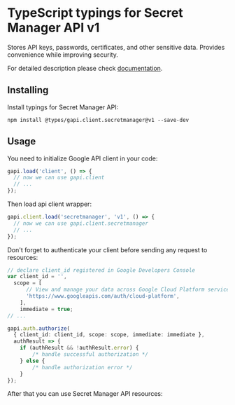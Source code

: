 # TypeScript typings for Secret Manager API v1

Stores API keys, passwords, certificates, and other sensitive data. Provides convenience while improving security.

For detailed description please check [documentation](https://cloud.google.com/secret-manager/).

## Installing

Install typings for Secret Manager API:

```
npm install @types/gapi.client.secretmanager@v1 --save-dev
```

## Usage

You need to initialize Google API client in your code:

```typescript
gapi.load('client', () => {
  // now we can use gapi.client
  // ...
});
```

Then load api client wrapper:

```typescript
gapi.client.load('secretmanager', 'v1', () => {
  // now we can use gapi.client.secretmanager
  // ...
});
```

Don't forget to authenticate your client before sending any request to resources:

```typescript
// declare client_id registered in Google Developers Console
var client_id = '',
  scope = [ 
      // View and manage your data across Google Cloud Platform services
      'https://www.googleapis.com/auth/cloud-platform',
    ],
    immediate = true;
// ...

gapi.auth.authorize(
  { client_id: client_id, scope: scope, immediate: immediate },
  authResult => {
    if (authResult && !authResult.error) {
        /* handle successful authorization */
    } else {
        /* handle authorization error */
    }
});
```

After that you can use Secret Manager API resources:

```typescript
```
